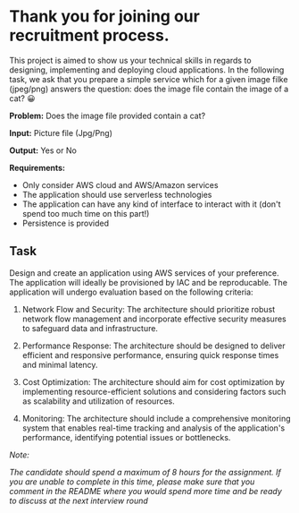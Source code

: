 # Thank you for joining our recruitment process.

This project is aimed to show us your technical skills in regards to designing, implementing and deploying cloud applications. In the following task, we ask that you prepare a simple service which for a given image filke (jpeg/png) answers the question: does the image file contain the image of a cat? 😀

**Problem:** Does the image file provided contain a cat?

**Input:** Picture file (Jpg/Png)

**Output:** Yes or No

**Requirements:**

* Only consider AWS cloud and AWS/Amazon services
* The application should use serverless technologies
* The application can have any kind of interface to interact with it (don't spend too much time on this part!)
* Persistence is provided


## Task 

Design and create an application using AWS services of your preference. The application will ideally be provisioned by IAC and be reproducable. The application will undergo evaluation based on the following criteria:

1. Network Flow and Security: The architecture should prioritize robust network flow management and incorporate effective security measures to safeguard data and infrastructure.

2. Performance Response: The architecture should be designed to deliver efficient and responsive performance, ensuring quick response times and minimal latency.

3. Cost Optimization: The architecture should aim for cost optimization by implementing resource-efficient solutions and considering factors such as scalability and utilization of resources.

4. Monitoring: The architecture should include a comprehensive monitoring system that enables real-time tracking and analysis of the application's performance, identifying potential issues or bottlenecks.


*Note:*

*The candidate should spend a maximum of 8 hours for the assignment. If you are unable to complete in this time, please make sure that you comment in the README where you would spend more time and be ready to discuss at the next interview round*